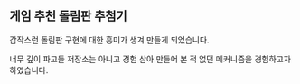 ## 게임 추천 돌림판 추첨기

갑작스런 돌림판 구현에 대한 흥미가 생겨 만들게 되었습니다.

너무 깊이 파고들 저장소는 아니고 경험 삼아 만들어 본 적 없던 메커니즘을 경험하고자 하였습니다.
